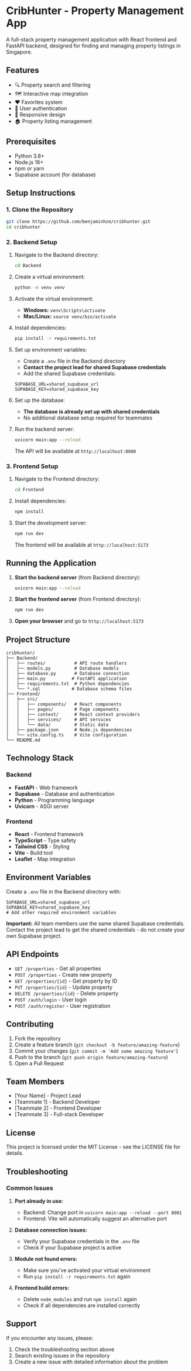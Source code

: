 # CribHunter - Property Management App

A full-stack property management application with React frontend and FastAPI backend, designed for finding and managing property listings in Singapore.

## Features

- 🔍 Property search and filtering
- 🗺️ Interactive map integration
- ❤️ Favorites system
- 👤 User authentication
- 📱 Responsive design
- 🏠 Property listing management

## Prerequisites

- Python 3.8+ 
- Node.js 16+
- npm or yarn
- Supabase account (for database)

## Setup Instructions

### 1. Clone the Repository

```bash
git clone https://github.com/benjaminhze/cribhunter.git
cd cribhunter
```

### 2. Backend Setup

1. Navigate to the Backend directory:
   ```bash
   cd Backend
   ```

2. Create a virtual environment:
   ```bash
   python -m venv venv
   ```

3. Activate the virtual environment:
   - **Windows:** `venv\Scripts\activate`
   - **Mac/Linux:** `source venv/bin/activate`

4. Install dependencies:
   ```bash
   pip install -r requirements.txt
   ```

5. Set up environment variables:
   - Create a `.env` file in the Backend directory
   - **Contact the project lead for shared Supabase credentials**
   - Add the shared Supabase credentials:
   ```
   SUPABASE_URL=shared_supabase_url
   SUPABASE_KEY=shared_supabase_key
   ```

6. Set up the database:
   - **The database is already set up with shared credentials**
   - No additional database setup required for teammates

7. Run the backend server:
   ```bash
   uvicorn main:app --reload
   ```

   The API will be available at `http://localhost:8000`

### 3. Frontend Setup

1. Navigate to the Frontend directory:
   ```bash
   cd Frontend
   ```

2. Install dependencies:
   ```bash
   npm install
   ```

3. Start the development server:
   ```bash
   npm run dev
   ```

   The frontend will be available at `http://localhost:5173`

## Running the Application

1. **Start the backend server** (from Backend directory):
   ```bash
   uvicorn main:app --reload
   ```

2. **Start the frontend server** (from Frontend directory):
   ```bash
   npm run dev
   ```

3. **Open your browser** and go to `http://localhost:5173`

## Project Structure

```
cribhunter/
├── Backend/
│   ├── routes/           # API route handlers
│   ├── models.py         # Database models
│   ├── database.py       # Database connection
│   ├── main.py          # FastAPI application
│   ├── requirements.txt  # Python dependencies
│   └── *.sql            # Database schema files
├── Frontend/
│   ├── src/
│   │   ├── components/   # React components
│   │   ├── pages/        # Page components
│   │   ├── context/      # React context providers
│   │   ├── services/     # API services
│   │   └── data/         # Static data
│   ├── package.json      # Node.js dependencies
│   └── vite.config.ts    # Vite configuration
└── README.md
```

## Technology Stack

### Backend
- **FastAPI** - Web framework
- **Supabase** - Database and authentication
- **Python** - Programming language
- **Uvicorn** - ASGI server

### Frontend
- **React** - Frontend framework
- **TypeScript** - Type safety
- **Tailwind CSS** - Styling
- **Vite** - Build tool
- **Leaflet** - Map integration

## Environment Variables

Create a `.env` file in the Backend directory with:

```
SUPABASE_URL=shared_supabase_url
SUPABASE_KEY=shared_supabase_key
# Add other required environment variables
```

**Important:** All team members use the same shared Supabase credentials. Contact the project lead to get the shared credentials - do not create your own Supabase project.

## API Endpoints

- `GET /properties` - Get all properties
- `POST /properties` - Create new property
- `GET /properties/{id}` - Get property by ID
- `PUT /properties/{id}` - Update property
- `DELETE /properties/{id}` - Delete property
- `POST /auth/login` - User login
- `POST /auth/register` - User registration

## Contributing

1. Fork the repository
2. Create a feature branch (`git checkout -b feature/amazing-feature`)
3. Commit your changes (`git commit -m 'Add some amazing feature'`)
4. Push to the branch (`git push origin feature/amazing-feature`)
5. Open a Pull Request

## Team Members

- [Your Name] - Project Lead
- [Teammate 1] - Backend Developer
- [Teammate 2] - Frontend Developer
- [Teammate 3] - Full-stack Developer

## License

This project is licensed under the MIT License - see the LICENSE file for details.

## Troubleshooting

### Common Issues

1. **Port already in use:**
   - Backend: Change port in `uvicorn main:app --reload --port 8001`
   - Frontend: Vite will automatically suggest an alternative port

2. **Database connection issues:**
   - Verify your Supabase credentials in the `.env` file
   - Check if your Supabase project is active

3. **Module not found errors:**
   - Make sure you've activated your virtual environment
   - Run `pip install -r requirements.txt` again

4. **Frontend build errors:**
   - Delete `node_modules` and run `npm install` again
   - Check if all dependencies are installed correctly

## Support

If you encounter any issues, please:
1. Check the troubleshooting section above
2. Search existing issues in the repository
3. Create a new issue with detailed information about the problem
